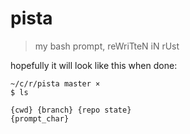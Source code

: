 # pista

> my bash prompt, reWriTteN iN rUst 

hopefully it will look like this when done:
```shell
~/c/r/pista master ×
$ ls

{cwd} {branch} {repo state}
{prompt_char} 
```
